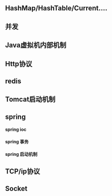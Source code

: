 ## HashMap/HashTable/Current....

## 并发

## Java虚拟机内部机制

## Http协议

## redis

## Tomcat启动机制

## spring

#### spring ioc

#### spring 事务

#### spring 启动机制

## TCP/ip协议

## Socket



